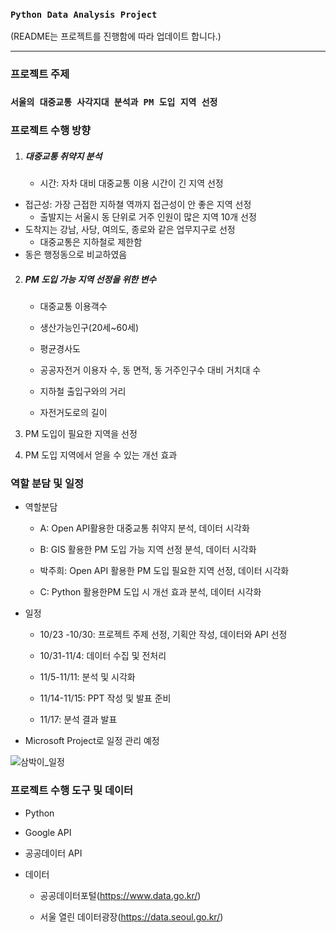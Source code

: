 ### `Python Data Analysis Project`

(README는 프로젝트를 진행함에 따라 업데이트 합니다.)

---

### 프로젝트 주제

### `서울의 대중교통 사각지대 분석과 PM 도입 지역 선정`

### 프로젝트 수행 방향

1. ##### 대중교통 취약지 분석

   - 시간: 자차 대비 대중교통 이용 시간이 긴 지역 선정
- 접근성: 가장 근접한 지하쳘 역까지 접근성이 안 좋은 지역 선정
   - 출발지는 서울시 동 단위로 거주 인원이 많은 지역 10개 선정
- 도착지는 강남, 사당, 여의도, 종로와 같은 업무지구로 선정
   - 대중교통은 지하철로 제한함
- 동은 행정동으로 비교하였음
   
2. ##### PM 도입 가능 지역 선정을 위한 변수

   - 대중교통 이용객수
   - 생산가능인구(20세~60세) 
   - 평균경사도
   - 공공자전거 이용자 수, 동 면적, 동 거주인구수 대비 거치대 수

   - 지하철 출입구와의 거리 
   - 자전거도로의 길이 

3. PM 도입이 필요한 지역을 선정

4. PM 도입 지역에서 얻을 수 있는 개선 효과

### 역할 분담 및 일정

- 역할분담

  - A: Open API활용한 대중교통 취약지 분석, 데이터 시각화

  - B: GIS 활용한 PM 도입 가능 지역 선정 분석, 데이터 시각화

  - 박주희: Open API 활용한 PM 도입 필요한 지역 선정, 데이터 시각화

  - C: Python 활용한PM 도입 시 개선 효과 분석, 데이터 시각화

  

- 일정

  - 10/23 -10/30: 프로젝트 주제 선정, 기획안 작성, 데이터와 API 선정

  - 10/31-11/4: 데이터 수집 및 전처리

  - 11/5-11/11: 분석 및 시각화

  - 11/14-11/15: PPT 작성 및 발표 준비

  - 11/17: 분석 결과 발표 
  
- Microsoft Project로 일정 관리 예정

![삼박이_일정](https://user-images.githubusercontent.com/69948723/97773587-70697000-1b94-11eb-9a84-b5edeba39bb5.JPG)

### 프로젝트 수행 도구 및 데이터

- Python

- Google API

- 공공데이터 API

- 데이터

  - 공공데이터포털(https://www.data.go.kr/)

  - 서울 열린 데이터광장(https://data.seoul.go.kr/)

